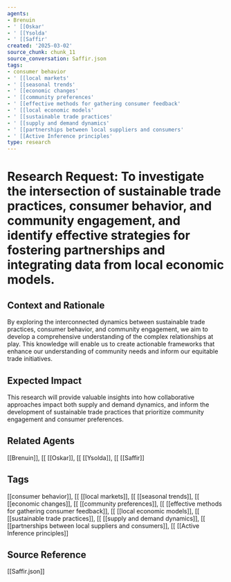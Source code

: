 ```yaml
---
agents:
- Brenuin
- ' [[Oskar'
- ' [[Ysolda'
- ' [[Saffir'
created: '2025-03-02'
source_chunk: chunk_11
source_conversation: Saffir.json
tags:
- consumer behavior
- ' [[local markets'
- ' [[seasonal trends'
- ' [[economic changes'
- ' [[community preferences'
- ' [[effective methods for gathering consumer feedback'
- ' [[local economic models'
- ' [[sustainable trade practices'
- ' [[supply and demand dynamics'
- ' [[partnerships between local suppliers and consumers'
- ' [[Active Inference principles'
type: research
---
```


# Research Request: To investigate the intersection of sustainable trade practices, consumer behavior, and community engagement, and identify effective strategies for fostering partnerships and integrating data from local economic models.

## Context and Rationale
By exploring the interconnected dynamics between sustainable trade practices, consumer behavior, and community engagement, we aim to develop a comprehensive understanding of the complex relationships at play. This knowledge will enable us to create actionable frameworks that enhance our understanding of community needs and inform our equitable trade initiatives.

## Expected Impact
This research will provide valuable insights into how collaborative approaches impact both supply and demand dynamics, and inform the development of sustainable trade practices that prioritize community engagement and consumer preferences.

## Related Agents
[[Brenuin]], [[ [[Oskar]], [[ [[Ysolda]], [[ [[Saffir]]

## Tags
[[consumer behavior]], [[ [[local markets]], [[ [[seasonal trends]], [[ [[economic changes]], [[ [[community preferences]], [[ [[effective methods for gathering consumer feedback]], [[ [[local economic models]], [[ [[sustainable trade practices]], [[ [[supply and demand dynamics]], [[ [[partnerships between local suppliers and consumers]], [[ [[Active Inference principles]]

## Source Reference
[[Saffir.json]]
